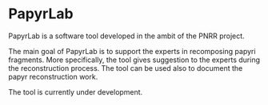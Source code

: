 # PapyrLab

PapyrLab is a software tool developed in the ambit of the PNRR project. 

The main goal of PapyrLab is to support the experts in recomposing papyri fragments. More specifically, the tool gives suggestion to the experts during the reconstruction process. 
The tool can be used also to document the papyr reconstruction work.

The tool is currently under development. 

